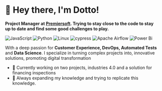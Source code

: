 # 👋 Hey there, I'm Dotto!

**Project Manager at [Premiersoft](https://premiersoft.net/en/). Trying to stay close to the code to stay up to date and find some good challenges to play.**

![JavaScript](https://img.shields.io/badge/javascript-%23323330.svg?style=for-the-badge&logo=javascript&logoColor=%23F7DF1E)
![Python](https://img.shields.io/badge/python-3670A0?style=for-the-badge&logo=python&logoColor=ffdd54)
![Linux](https://img.shields.io/badge/Linux-FCC624?style=for-the-badge&logo=linux&logoColor=black)
![cypress](https://img.shields.io/badge/-cypress-%23E5E5E5?style=for-the-badge&logo=cypress&logoColor=058a5e)
![Apache Airflow](https://img.shields.io/badge/Apache%20Airflow-017CEE?style=for-the-badge&logo=Apache%20Airflow&logoColor=white)
![Power Bi](https://img.shields.io/badge/power_bi-F2C811?style=for-the-badge&logo=powerbi&logoColor=black)

With a deep passion for **Customer Experience, DevOps, Automated Tests** and **Data Science**. I specialize in turning complex projects into, innovative solutions, promoting digital transformation

- 🔭 Currently working on two projects, industries 4.0 and a solution for financing inspections
- 🌱 Always expanding my knowledge and trying to replicate this knowledge.
